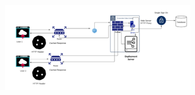 <img src="https://github.com/rjanapa/rjanapa/blob/main/DesignSessionManagement.png" width="500" length="500"> <br>

